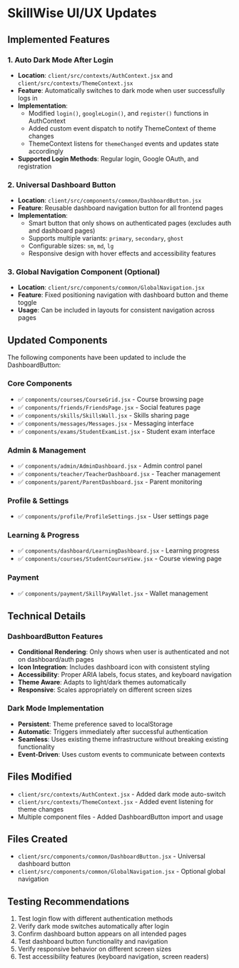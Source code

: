 # SkillWise UI/UX Updates

## Implemented Features

### 1. Auto Dark Mode After Login
- **Location**: `client/src/contexts/AuthContext.jsx` and `client/src/contexts/ThemeContext.jsx`
- **Feature**: Automatically switches to dark mode when user successfully logs in
- **Implementation**: 
  - Modified `login()`, `googleLogin()`, and `register()` functions in AuthContext
  - Added custom event dispatch to notify ThemeContext of theme changes
  - ThemeContext listens for `themeChanged` events and updates state accordingly
- **Supported Login Methods**: Regular login, Google OAuth, and registration

### 2. Universal Dashboard Button
- **Location**: `client/src/components/common/DashboardButton.jsx`
- **Feature**: Reusable dashboard navigation button for all frontend pages
- **Implementation**:
  - Smart button that only shows on authenticated pages (excludes auth and dashboard pages)
  - Supports multiple variants: `primary`, `secondary`, `ghost`
  - Configurable sizes: `sm`, `md`, `lg`
  - Responsive design with hover effects and accessibility features

### 3. Global Navigation Component (Optional)
- **Location**: `client/src/components/common/GlobalNavigation.jsx`
- **Feature**: Fixed positioning navigation with dashboard button and theme toggle
- **Usage**: Can be included in layouts for consistent navigation across pages

## Updated Components

The following components have been updated to include the DashboardButton:

### Core Components
- ✅ `components/courses/CourseGrid.jsx` - Course browsing page
- ✅ `components/friends/FriendsPage.jsx` - Social features page
- ✅ `components/skills/SkillsWall.jsx` - Skills sharing page
- ✅ `components/messages/Messages.jsx` - Messaging interface
- ✅ `components/exams/StudentExamList.jsx` - Student exam interface

### Admin & Management
- ✅ `components/admin/AdminDashboard.jsx` - Admin control panel
- ✅ `components/teacher/TeacherDashboard.jsx` - Teacher management
- ✅ `components/parent/ParentDashboard.jsx` - Parent monitoring

### Profile & Settings
- ✅ `components/profile/ProfileSettings.jsx` - User settings page

### Learning & Progress
- ✅ `components/dashboard/LearningDashboard.jsx` - Learning progress
- ✅ `components/courses/StudentCourseView.jsx` - Course viewing page

### Payment
- ✅ `components/payment/SkillPayWallet.jsx` - Wallet management

## Technical Details

### DashboardButton Features
- **Conditional Rendering**: Only shows when user is authenticated and not on dashboard/auth pages
- **Icon Integration**: Includes dashboard icon with consistent styling
- **Accessibility**: Proper ARIA labels, focus states, and keyboard navigation
- **Theme Aware**: Adapts to light/dark themes automatically
- **Responsive**: Scales appropriately on different screen sizes

### Dark Mode Implementation
- **Persistent**: Theme preference saved to localStorage
- **Automatic**: Triggers immediately after successful authentication
- **Seamless**: Uses existing theme infrastructure without breaking existing functionality
- **Event-Driven**: Uses custom events to communicate between contexts

## Files Modified
- `client/src/contexts/AuthContext.jsx` - Added dark mode auto-switch
- `client/src/contexts/ThemeContext.jsx` - Added event listening for theme changes
- Multiple component files - Added DashboardButton import and usage

## Files Created
- `client/src/components/common/DashboardButton.jsx` - Universal dashboard button
- `client/src/components/common/GlobalNavigation.jsx` - Optional global navigation

## Testing Recommendations
1. Test login flow with different authentication methods
2. Verify dark mode switches automatically after login
3. Confirm dashboard button appears on all intended pages
4. Test dashboard button functionality and navigation
5. Verify responsive behavior on different screen sizes
6. Test accessibility features (keyboard navigation, screen readers)
